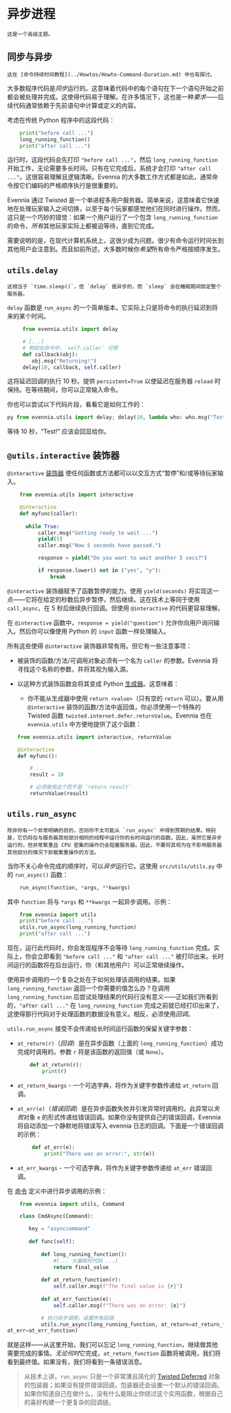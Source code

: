 # 异步进程

```{important}
这是一个高级主题。
```

## 同步与异步

```{sidebar}
这在 [命令持续时间教程](../Howtos/Howto-Command-Duration.md) 中也有探讨。
```

大多数程序代码是*同步*运行的。这意味着代码中的每个语句在下一个语句开始之前都会被处理并完成。这使得代码易于理解。在许多情况下，这也是一种*要求*——后续代码通常依赖于先前语句中计算或定义的内容。

考虑在传统 Python 程序中的这段代码：

```python
    print("before call ...")
    long_running_function()
    print("after call ...")
```

运行时，这段代码会先打印 `"before call ..."`，然后 `long_running_function` 开始工作，无论需要多长时间。只有在它完成后，系统才会打印 `"after call ..."`。这很容易理解且逻辑清晰。Evennia 的大多数工作方式都是如此，通常命令按它们编码的严格顺序执行是很重要的。

Evennia 通过 Twisted 是一个单进程多用户服务器。简单来说，这意味着它快速地在处理玩家输入之间切换，以至于每个玩家都感觉他们在同时进行操作。然而，这只是一个巧妙的错觉：如果一个用户运行了一个包含 `long_running_function` 的命令，*所有*其他玩家实际上都被迫等待，直到它完成。

需要说明的是，在现代计算机系统上，这很少成为问题。很少有命令运行时间长到其他用户会注意到。而且如前所述，大多数时候你*希望*所有命令严格按顺序发生。

## `utils.delay`

```{sidebar} delay() vs time.sleep()
这相当于 `time.sleep()`，但 `delay` 是异步的，而 `sleep` 会在睡眠期间锁定整个服务器。
```

`delay` 函数是 `run_async` 的一个简单版本。它实际上只是将命令的执行延迟到将来的某个时间。

```python
     from evennia.utils import delay

     # [...]
     # 例如在命令中，`self.caller` 可用
     def callback(obj):
        obj.msg("Returning!")
     delay(10, callback, self.caller)
```

这将延迟回调的执行 10 秒。提供 `persistent=True` 以使延迟在服务器 `reload` 时保持。在等待期间，你可以正常输入命令。

你也可以尝试以下代码片段，看看它是如何工作的：

```python
py from evennia.utils import delay; delay(10, lambda who: who.msg("Test!"), self)
```

等待 10 秒，“Test!” 应该会回显给你。

## `@utils.interactive` 装饰器

`@interactive` [装饰器](https://realpython.com/primer-on-python-decorators/) 使任何函数或方法都可以以交互方式“暂停”和/或等待玩家输入。

```python
    from evennia.utils import interactive

    @interactive
    def myfunc(caller):
        
      while True:
          caller.msg("Getting ready to wait ...")
          yield(5)
          caller.msg("Now 5 seconds have passed.")

          response = yield("Do you want to wait another 5 secs?")  

          if response.lower() not in ("yes", "y"):
              break 
```

`@interactive` 装饰器赋予了函数暂停的能力。使用 `yield(seconds)` 将实现这一点——它将在给定的秒数后异步暂停，然后继续。这在技术上等同于使用 `call_async`，在 5 秒后继续执行回调。但使用 `@interactive` 的代码更容易理解。

在 `@interactive` 函数中，`response = yield("question")` 允许你向用户询问输入。然后你可以像使用 Python 的 `input` 函数一样处理输入。

所有这些使得 `@interactive` 装饰器非常有用。但它有一些注意事项：

- 被装饰的函数/方法/可调用对象必须有一个名为 `caller` 的参数。Evennia 将寻找这个名称的参数，并将其视为输入源。
- 以这种方式装饰函数会将其变成 Python [生成器](https://wiki.python.org/moin/Generators)。这意味着：
    - 你不能从生成器中使用 `return <value>`（只有空的 `return` 可以）。要从用 `@interactive` 装饰的函数/方法中返回值，你必须使用一个特殊的 Twisted 函数 `twisted.internet.defer.returnValue`。Evennia 也在 `evennia.utils` 中方便地提供了这个函数：

    ```python
    from evennia.utils import interactive, returnValue
    
    @interactive
    def myfunc():
    
        # ... 
        result = 10
    
        # 必须使用这个而不是 `return result`
        returnValue(result)
    ```

## `utils.run_async`

```{warning}
除非你有一个非常明确的目的，否则你不太可能从 `run_async` 中得到预期的结果。特别是，它仍将在与服务器其他部分相同的线程中运行你的长时间运行的函数。因此，虽然它是异步运行的，但非常繁重且 CPU 密集的操作仍会阻塞服务器。因此，不要将其视为在不影响服务器其他部分的情况下卸载繁重操作的方法。
```

当你不关心命令完成的顺序时，可以*异步*运行它。这使用 `src/utils/utils.py` 中的 `run_async()` 函数：

```python
    run_async(function, *args, **kwargs)
```

其中 `function` 将与 `*args` 和 `**kwargs` 一起异步调用。示例：

```python
    from evennia import utils
    print("before call ...")
    utils.run_async(long_running_function)
    print("after call ...")
```

现在，运行此代码时，你会发现程序不会等待 `long_running_function` 完成。实际上，你会立即看到 `"before call ..."` 和 `"after call ..."` 被打印出来。长时间运行的函数将在后台运行，你（和其他用户）可以正常继续操作。

使用异步调用的一个复杂之处在于如何处理该调用的结果。如果 `long_running_function` 返回一个你需要的值怎么办？在调用 `long_running_function` 后尝试处理结果的代码行没有意义——正如我们所看到的，`"after call ..."` 在 `long_running_function` 完成之前就已经打印出来了，这使得那行代码对于处理函数的数据没有意义。相反，必须使用*回调*。

`utils.run_async` 接受不会传递给长时间运行函数的保留关键字参数：

- `at_return(r)`（*回调*）是在异步函数（上面的 `long_running_function`）成功完成时调用的。参数 `r` 将是该函数的返回值（或 `None`）。

    ```python
        def at_return(r):
            print(r)
    ```

- `at_return_kwargs` - 一个可选字典，将作为关键字参数传递给 `at_return` 回调。
- `at_err(e)`（*错误回调*）是在异步函数失败并引发异常时调用的。此异常以*失败*对象 `e` 的形式传递给错误回调。如果你没有提供自己的错误回调，Evennia 将自动添加一个静默地将错误写入 evennia 日志的回调。下面是一个错误回调的示例：

```python
        def at_err(e):
            print("There was an error:", str(e))
```

- `at_err_kwargs` - 一个可选字典，将作为关键字参数传递给 `at_err` 错误回调。

在 [命令](../Components/Commands.md) 定义中进行异步调用的示例：

```python
    from evennia import utils, Command

    class CmdAsync(Command):

       key = "asynccommand"
    
       def func(self):     
           
           def long_running_function():  
               #[... 大量耗时代码 ...]
               return final_value
           
           def at_return_function(r):
               self.caller.msg(f"The final value is {r}")
    
           def at_err_function(e):
               self.caller.msg(f"There was an error: {e}")

           # 执行异步调用，设置所有回调
           utils.run_async(long_running_function, at_return=at_return_function,
at_err=at_err_function)
```

就是这样——从这里开始，我们可以忘记 `long_running_function`，继续做其他需要完成的事情。*无论何时*它完成，`at_return_function` 函数将被调用，我们将看到最终值。如果没有，我们将看到一条错误消息。

> 从技术上讲，`run_async` 只是一个非常薄且简化的 [Twisted Deferred](https://twistedmatrix.com/documents/9.0.0/core/howto/defer.html) 对象的包装器；如果没有提供错误回调，包装器还会设置一个默认的错误回调。如果你知道自己在做什么，没有什么能阻止你绕过这个实用函数，根据自己的喜好构建一个更复杂的回调链。
